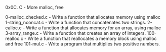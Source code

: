 0x0C. C - More malloc, free

0-malloc_checked.c - Write a function that allocates memory using malloc
1-string_nconcat.c - Write a function that concatenates two strings.
2-calloc.c - Write a function that allocates memory for an array, using malloc
3-array_range.c - Write a function that creates an array of integers.
100-realloc.c - Write a function that reallocates a memory block using malloc and free
101-mul.c - Write a program that multiplies two positive numbers.
